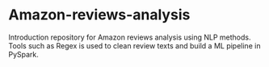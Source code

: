 # Amazon-reviews-analysis
Introduction repository for Amazon reviews analysis using NLP methods. Tools such as Regex is used to clean review texts and build a ML pipeline in PySpark.
